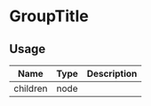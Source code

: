 <!-- 
This is an auto-generated markdown. 
You can change it in "src/atoms/GroupTitle.jsx" and run build:docs to update this file.
-->
# GroupTitle

## Usage
| Name        | Type           | Description  |
| ----------- |:--------------:| ------------:|
|children|node|
